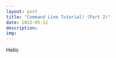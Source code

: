 ```yaml
---
layout: post
title: "Command Line Tutorial! (Part 2)"
date: 2022-05-12
description: 
img:
---
```


Hello

